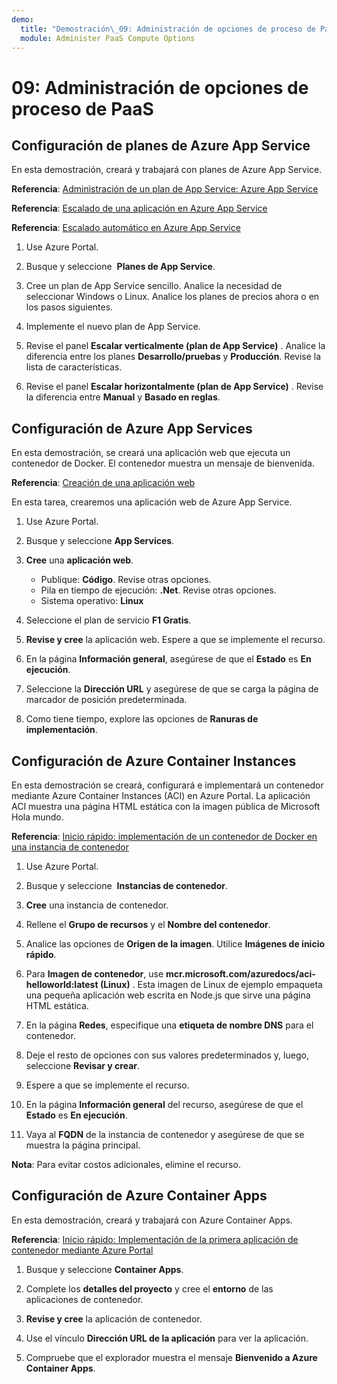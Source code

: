 ```yaml
---
demo:
  title: "Demostración\_09: Administración de opciones de proceso de PaaS"
  module: Administer PaaS Compute Options
---
```


# 09: Administración de opciones de proceso de PaaS

## Configuración de planes de Azure App Service

En esta demostración, creará y trabajará con planes de Azure App Service.

**Referencia**: [Administración de un plan de App Service: Azure App Service](https://docs.microsoft.com/azure/app-service/app-service-plan-manage)

**Referencia**: [Escalado de una aplicación en Azure App Service](https://learn.microsoft.com/azure/app-service/manage-scale-up)

**Referencia**: [Escalado automático en Azure App Service](https://learn.microsoft.com/azure/app-service/manage-automatic-scaling?tabs=azure-portal)

1. Use Azure Portal. 

1. Busque y seleccione  **Planes de App Service**.

1. Cree un plan de App Service sencillo. Analice la necesidad de seleccionar Windows o Linux. Analice los planes de precios ahora o en los pasos siguientes. 

1. Implemente el nuevo plan de App Service. 

1. Revise el panel **Escalar verticalmente (plan de App Service)** . Analice la diferencia entre los planes **Desarrollo/pruebas** y **Producción**. Revise la lista de características. 

1. Revise el panel **Escalar horizontalmente (plan de App Service)** . Revise la diferencia entre **Manual** y **Basado en reglas**. 

## Configuración de Azure App Services

En esta demostración, se creará una aplicación web que ejecuta un contenedor de Docker. El contenedor muestra un mensaje de bienvenida.

**Referencia**: [Creación de una aplicación web](https://learn.microsoft.com/training/modules/host-a-web-app-with-azure-app-service/3-exercise-create-a-web-app-in-the-azure-portal?pivots=csharp)

En esta tarea, crearemos una aplicación web de Azure App Service.

1. Use Azure Portal. 

1. Busque y seleccione **App Services**.

1. **Cree** una **aplicación web**.

    - Publique: **Código**. Revise otras opciones.
    - Pila en tiempo de ejecución: **.Net**. Revise otras opciones.
    - Sistema operativo: **Linux**

1. Seleccione el plan de servicio **F1 Gratis**.

1. **Revise y cree** la aplicación web. Espere a que se implemente el recurso.

1. En la página **Información general**, asegúrese de que el **Estado** es **En ejecución**.

1. Seleccione la **Dirección URL** y asegúrese de que se carga la página de marcador de posición predeterminada.

1. Como tiene tiempo, explore las opciones de **Ranuras de implementación**.
   
## Configuración de Azure Container Instances

En esta demostración se creará, configurará e implementará un contenedor mediante Azure Container Instances (ACI) en Azure Portal. La aplicación ACI muestra una página HTML estática con la imagen pública de Microsoft Hola mundo. 

**Referencia**: [Inicio rápido: implementación de un contenedor de Docker en una instancia de contenedor](https://learn.microsoft.com/en-us/azure/container-instances/container-instances-quickstart-portal)

1. Use Azure Portal.

1. Busque y seleccione  **Instancias de contenedor**.

1. **Cree** una instancia de contenedor. 

1. Rellene el **Grupo de recursos** y el **Nombre del contenedor**. 

1. Analice las opciones de **Origen de la imagen**. Utilice **Imágenes de inicio rápido**.

1. Para **Imagen de contenedor**, use **mcr.microsoft.com/azuredocs/aci-helloworld:latest (Linux)** . Esta imagen de Linux de ejemplo empaqueta una pequeña aplicación web escrita en Node.js que sirve una página HTML estática.

1. En la página **Redes**, especifique una **etiqueta de nombre DNS** para el contenedor. 

1. Deje el resto de opciones con sus valores predeterminados y, luego, seleccione **Revisar y crear**.

1. Espere a que se implemente el recurso.

1. En la página **Información general** del recurso, asegúrese de que el **Estado** es **En ejecución**.

1. Vaya al **FQDN** de la instancia de contenedor y asegúrese de que se muestra la página principal. 

**Nota**: Para evitar costos adicionales, elimine el recurso. 

## Configuración de Azure Container Apps

En esta demostración, creará y trabajará con Azure Container Apps. 

**Referencia**: [Inicio rápido: Implementación de la primera aplicación de contenedor mediante Azure Portal](https://learn.microsoft.com/azure/container-apps/quickstart-portal)

1. Busque y seleccione **Container Apps**.

1. Complete los **detalles del proyecto** y cree el **entorno** de las aplicaciones de contenedor.

1. **Revise y cree** la aplicación de contenedor.

1. Use el vínculo **Dirección URL de la aplicación** para ver la aplicación.

1. Compruebe que el explorador muestra el mensaje **Bienvenido a Azure Container Apps**. 






